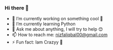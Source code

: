 ### Hi there 👋


- 🔭 I’m currently working on something cool 🤖
- 🌱 I’m currently learning Python
- 💬 Ask me about anything, I will try to help 😊
- 📫 How to reach me: nizfaliqbal00@gmail.com
- ⚡ Fun fact: Iam Crazyy 👣


